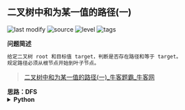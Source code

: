 ## 二叉树中和为某一值的路径(一)
<!--START_SECTION:badge-->

![last modify](https://img.shields.io/static/v1?label=last%20modify&message=2022-10-14%2000%3A39%3A24&color=yellowgreen&style=flat-square)
![source](https://img.shields.io/static/v1?label=source&message=%E7%89%9B%E5%AE%A2&color=green&style=flat-square)
![level](https://img.shields.io/static/v1?label=level&message=%E7%AE%80%E5%8D%95&color=yellow&style=flat-square)
![tags](https://img.shields.io/static/v1?label=tags&message=%E4%BA%8C%E5%8F%89%E6%A0%91%2C%20DFS&color=orange&style=flat-square)

<!--END_SECTION:badge-->
<!--info
tags: [二叉树, DFS]
source: 牛客
level: 简单
number: '0009'
name: 二叉树中和为某一值的路径(一)
companies: [腾讯, 字节, 京东]
-->

<summary><b>问题简述</b></summary>

```txt
给定二叉树 root 和目标值 target，判断是否存在路径和等于 target。
规定路径必须从根节点开始到叶子节点。
```
> [二叉树中和为某一值的路径(一)_牛客题霸_牛客网](https://www.nowcoder.com/practice/508378c0823c423baa723ce448cbfd0c)

<!-- 
<details><summary><b>详细描述</b></summary>

```txt
```

</details>
-->


<!-- <div align="center"><img src="../../../_assets/xxx.png" height="300" /></div> -->

<summary><b>思路：DFS</b></summary>

<details><summary><b>Python</b></summary>

```python
# class TreeNode:
#     def __init__(self, x):
#         self.val = x
#         self.left = None
#         self.right = None
#
# 代码中的类名、方法名、参数名已经指定，请勿修改，直接返回方法规定的值即可
#
# 
# @param root TreeNode类 
# @param sum int整型 
# @return bool布尔型
#
class Solution:
    def hasPathSum(self , root: TreeNode, sum: int) -> bool:
        # write code here
        
        def dfs(node, k):
            if not node: return False
            
            if k == node.val and not node.left and not node.right:
                return True
            
            return dfs(node.left, k - node.val) or dfs(node.right, k - node.val)
        
        return dfs(root, sum)
```

</details>

